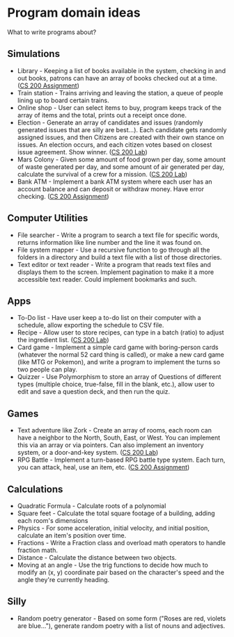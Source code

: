 # Program domain ideas

What to write programs about?

## Simulations

* Library - Keeping a list of books available in the system, checking in and out books, patrons can have an array of books checked out at a time. ([CS 200 Assignment](https://github.com/Rachels-Courses/CS200-Concepts-of-Progamming-Algorithms/tree/master/Assignments/Programs/PA3%20-%20Book%20List))
* Train station - Trains arriving and leaving the station, a queue of people lining up to board certain trains.
* Online shop - User can select items to buy, program keeps track of the array of items and the total, prints out a receipt once done.
* Election - Generate an array of candidates and issues (randomly generated issues that are silly are best...). Each candidate gets randomly assigned issues, and then Citizens are created with their own stance on issues. An election occurs, and each citizen votes based on closest issue agreement. Show winner. ([CS 200 Lab](https://github.com/Rachels-Courses/CS200-Concepts-of-Progamming-Algorithms/blob/master/Assignments/In-class%20Labs/Lab%208%20-%20Election%20(Structs%2C%20arrays%2C%20functions).md))
* Mars Colony - Given some amount of food grown per day, some amount of waste generated per day, and some amount of air generated per day, calculate the survival of a crew for a mission. ([CS 200 Lab](https://github.com/Rachels-Courses/CS200-Concepts-of-Progamming-Algorithms/blob/master/Assignments/In-class%20Labs/Lab%204%20-%20Mars%20Experiment%20(Variables%2C%20conditionals%2C%20while%20loops%2C%20input%2C%20output).md))
* Bank ATM - Implement a bank ATM system where each user has an account balance and can deposit or withdraw money. Have error checking. ([CS 200 Assignment](https://github.com/Rachels-Courses/CS200-Concepts-of-Progamming-Algorithms/tree/master/Assignments/Programs/PA1%20-%20Bank%20Program))

## Computer Utilities

* File searcher - Write a program to search a text file for specific words, returns information like line number and the line it was found on.
* File system mapper - Use a recursive function to go through all the folders in a directory and build a text file with a list of those directories.
* Text editor or text reader - Write a program that reads text files and displays them to the screen. Implement pagination to make it a more accessible text reader. Could implement bookmarks and such.

## Apps

* To-Do list - Have user keep a to-do list on their computer with a schedule, allow exporting the schedule to CSV file.
* Recipe - Allow user to store recipes, can type in a batch (ratio) to adjust the ingredient list. ([CS 200 Lab](https://github.com/Rachels-Courses/CS200-Concepts-of-Progamming-Algorithms/blob/master/Assignments/In-class%20Labs/Lab%202%20-%20Recipe%20(Variables%2C%20conditionals%2C%20input%2C%20and%20output).md))
* Card game - Implement a simple card game with boring-person cards (whatever the normal 52 card thing is called), or make a new card game (like MTG or Pokemon),
and write a program to implement the turns so two people can play.
* Quizzer - Use Polymorphism to store an array of Questions of different types (multiple choice, true-false, fill in the blank, etc.),
allow user to edit and save a question deck, and then run the quiz.

## Games

* Text adventure like Zork - Create an array of rooms, each room can have a neighbor to the North, South, East, or West. You can implement this via an array or via pointers. Can also implement an inventory system, or a door-and-key system. ([CS 200 Lab](https://github.com/Rachels-Courses/CS200-Concepts-of-Progamming-Algorithms/blob/master/Assignments/In-class%20Labs/Lab%206%20-%20Text%20Adventure%20(Strings%2C%20arrays%2C%20for-loops%2C%20random%20numbers).md))
* RPG Battle - Implement a turn-based RPG battle type system. Each turn, you can attack, heal, use an item, etc. ([CS 200 Assignment](https://github.com/Rachels-Courses/CS200-Concepts-of-Progamming-Algorithms/tree/master/Assignments/Programs/PA2%20-%20RPG%20Battle))

## Calculations

* Quadratic Formula - Calculate roots of a polynomial
* Square feet - Calculate the total square footage of a building, adding each room's dimensions
* Physics - For some acceleration, initial velocity, and initial position, calculate an item's position over time.
* Fractions - Write a Fraction class and overload math operators to handle fraction math.
* Distance - Calculate the distance between two objects.
* Moving at an angle - Use the trig functions to decide how much to modify an (x, y) coordinate pair based on the character's speed and the angle they're currently heading.

## Silly

* Random poetry generator - Based on some form ("Roses are red, violets are blue..."), generate random poetry with a list of nouns and adjectives.
